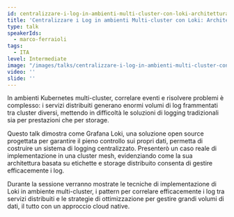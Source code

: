 ```yaml
---
id: centralizzare-i-log-in-ambienti-multi-cluster-con-loki-architettura-e-casi-duso
title: 'Centralizzare i Log in ambienti Multi-cluster con Loki: Architettura e Casi d''Uso'
type: talk
speakerIds:
  - marco-ferraioli
tags:
  - ITA
level: Intermediate
image: "/images/talks/centralizzare-i-log-in-ambienti-multi-cluster-con-loki-architettura-e-casi-duso.webp"
video: ''
slide: ''
---
```


In ambienti Kubernetes multi-cluster, correlare eventi e risolvere problemi è complesso: i servizi distribuiti generano enormi volumi di log frammentati tra cluster diversi, mettendo in difficoltà le soluzioni di logging tradizionali sia per prestazioni che per storage.

Questo talk dimostra come Grafana Loki, una soluzione open source progettata per garantire il pieno controllo sui propri dati, permetta di costruire un sistema di logging centralizzato. Presenterò un caso reale di implementazione in una cluster mesh, evidenziando come la sua architettura basata su etichette e storage distribuito consenta di gestire efficacemente i log.

Durante la sessione verranno mostrate le tecniche di implementazione di Loki in ambiente multi-cluster, i pattern per correlare efficacemente i log tra servizi distribuiti e le strategie di ottimizzazione per gestire grandi volumi di dati, il tutto con un approccio cloud native.
